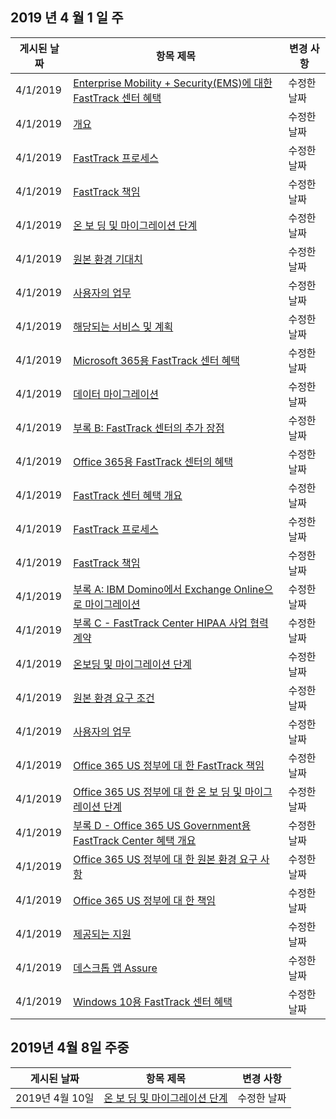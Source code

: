 <!-- This file is generated automatically each week. Changes made to this file will be overwritten.-->




## <a name="week-of-april-01-2019"></a>2019 년 4 월 1 일 주


| 게시된 날짜 |항목 제목 | 변경 사항 |
|------|------------|--------|
| 4/1/2019 | [Enterprise Mobility + Security(EMS)에 대한 FastTrack 센터 혜택](/FastTrack/ems-fasttrack-benefit-for-ems) | 수정한 날짜 |
| 4/1/2019 | [개요](/FastTrack/ems-fasttrack-benefit-overview) | 수정한 날짜 |
| 4/1/2019 | [FastTrack 프로세스](/FastTrack/ems-fasttrack-process) | 수정한 날짜 |
| 4/1/2019 | [FastTrack 책임](/FastTrack/ems-fasttrack-responsibilities) | 수정한 날짜 |
| 4/1/2019 | [온 보 딩 및 마이그레이션 단계](/FastTrack/ems-onboarding-phases) | 수정한 날짜 |
| 4/1/2019 | [원본 환경 기대치](/FastTrack/ems-source-environment-expectations) | 수정한 날짜 |
| 4/1/2019 | [사용자의 업무](/FastTrack/ems-your-responsibilities) | 수정한 날짜 |
| 4/1/2019 | [해당되는 서비스 및 계획](/FastTrack/m365-eligible-services-and-plans) | 수정한 날짜 |
| 4/1/2019 | [Microsoft 365용 FastTrack 센터 혜택](/FastTrack/m365-fasttrack-benefit-overview) | 수정한 날짜 |
| 4/1/2019 | [데이터 마이그레이션](/FastTrack/o365-data-migration) | 수정한 날짜 |
| 4/1/2019 | [부록 B: FastTrack 센터의 추가 장점](/FastTrack/o365-fasttrack-additional-benefits) | 수정한 날짜 |
| 4/1/2019 | [Office 365용 FastTrack 센터의 혜택](/FastTrack/o365-fasttrack-benefit-for-office-365) | 수정한 날짜 |
| 4/1/2019 | [FastTrack 센터 혜택 개요](/FastTrack/o365-fasttrack-benefit-overview) | 수정한 날짜 |
| 4/1/2019 | [FastTrack 프로세스](/FastTrack/o365-fasttrack-process) | 수정한 날짜 |
| 4/1/2019 | [FastTrack 책임](/FastTrack/o365-fasttrack-responsibilities) | 수정한 날짜 |
| 4/1/2019 | [부록 A: IBM Domino에서 Exchange Online으로 마이그레이션](/FastTrack/o365-from-ibm-domino-to-exchange-online) | 수정한 날짜 |
| 4/1/2019 | [부록 C - FastTrack Center HIPAA 사업 협력 계약](/FastTrack/o365-hipaa-business-associate-agreement) | 수정한 날짜 |
| 4/1/2019 | [온보딩 및 마이그레이션 단계](/FastTrack/o365-onboarding-and-migration) | 수정한 날짜 |
| 4/1/2019 | [원본 환경 요구 조건](/FastTrack/o365-source-environment-expectations) | 수정한 날짜 |
| 4/1/2019 | [사용자의 업무](/FastTrack/o365-your-responsibilities) | 수정한 날짜 |
| 4/1/2019 | [Office 365 US 정부에 대 한 FastTrack 책임](/FastTrack/us-gov-appendix-fasttrack-responsibilities) | 수정한 날짜 |
| 4/1/2019 | [Office 365 US 정부에 대 한 온 보 딩 및 마이그레이션 단계](/FastTrack/us-gov-appendix-onboarding-and-migration) | 수정한 날짜 |
| 4/1/2019 | [부록 D - Office 365 US Government용 FastTrack Center 혜택 개요](/FastTrack/us-gov-appendix-overview) | 수정한 날짜 |
| 4/1/2019 | [Office 365 US 정부에 대 한 원본 환경 요구 사항](/FastTrack/us-gov-appendix-source-environment-expectations) | 수정한 날짜 |
| 4/1/2019 | [Office 365 US 정부에 대 한 책임](/FastTrack/us-gov-appendix-your-responsibilities) | 수정한 날짜 |
| 4/1/2019 | [제공되는 지원](/FastTrack/win-10-daa-assistance-offered) | 수정한 날짜 |
| 4/1/2019 | [데스크톱 앱 Assure](/FastTrack/win-10-desktop-app-assure) | 수정한 날짜 |
| 4/1/2019 | [Windows 10용 FastTrack 센터 혜택](/FastTrack/win-10-fasttrack-benefit-for-windows-10) | 수정한 날짜 |


## <a name="week-of-april-08-2019"></a>2019년 4월 8일 주중


| 게시된 날짜 |항목 제목 | 변경 사항 |
|------|------------|--------|
| 2019년 4월 10일 | [온 보 딩 및 마이그레이션 단계](/FastTrack/ems-onboarding-phases) | 수정한 날짜 |
